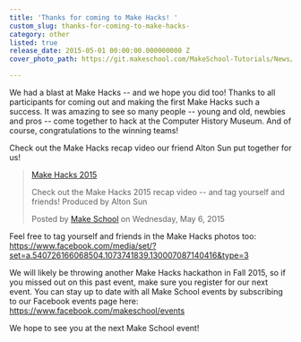 ```yaml
---
title: 'Thanks for coming to Make Hacks! '
custom_slug: thanks-for-coming-to-make-hacks-
category: other
listed: true
release_date: 2015-05-01 00:00:00.000000000 Z
cover_photo_path: https://git.makeschool.com/MakeSchool-Tutorials/News/a2ac1efe3b149411d2dac6d65172899af92d70ff//1860e647-84fd-4c4f-9259-a71d2f586e61/cover_photo.jpeg

---
```

We had a blast at Make Hacks -- and we hope you did too! Thanks to all participants for coming out and making the first Make Hacks such a success. It was amazing to see so many people -- young and old, newbies and pros -- come together to hack at the Computer History Museum.  And of course, congratulations to the winning teams! 

Check out the Make Hacks recap video our friend Alton Sun put together for us! 
<div id="fb-root"></div><script>(function(d, s, id) {  var js, fjs = d.getElementsByTagName(s)[0];  if (d.getElementById(id)) return;  js = d.createElement(s); js.id = id;  js.src = "//connect.facebook.net/en_US/sdk.js#xfbml=1&version=v2.3";  fjs.parentNode.insertBefore(js, fjs);}(document, 'script', 'facebook-jssdk'));</script><div class="fb-video" data-allowfullscreen="true" data-href="/makeschool/videos/vb.130007087140416/540184552789332/?type=1"><div class="fb-xfbml-parse-ignore"><blockquote cite="/makeschool/videos/540184552789332/"><a href="/makeschool/videos/540184552789332/">Make Hacks 2015</a><p>Check out the Make Hacks 2015 recap video -- and tag yourself and friends! Produced by Alton Sun</p>Posted by <a href="https://www.facebook.com/makeschool">Make School</a> on Wednesday, May 6, 2015</blockquote></div></div>

Feel free to tag yourself and friends in the Make Hacks photos too: https://www.facebook.com/media/set/?set=a.540726166068504.1073741839.130007087140416&type=3

We will likely be throwing another Make Hacks hackathon in Fall 2015, so if you missed out on this past event, make sure you register for our next event. You can stay up to date with all Make School events by subscribing to our Facebook events page here: https://www.facebook.com/makeschool/events

We hope to see you at the next Make School event! 
